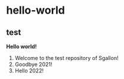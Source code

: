 # hello-world #
## test ##
__Hello world!__
1. Welcome to the test repository of Sgallon!
2. Goodbye 2021!
3. Hello 2022!
